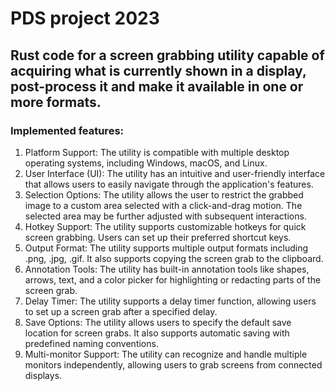 # PDS project 2023
## Rust code for a screen grabbing utility capable of acquiring what is currently shown in a display, post-process it and make it available in one or more formats.

### Implemented features:

1. Platform Support: The utility is compatible with multiple desktop operating systems, including Windows, macOS, and Linux.
2. User Interface (UI): The utility has an intuitive and user-friendly interface that allows users to easily navigate through the application's features.
3. Selection Options: The utility allows the user to restrict the grabbed image to a custom area selected with a click-and-drag motion. The selected area may be further adjusted with subsequent interactions.
4. Hotkey Support: The utility supports customizable hotkeys for quick screen grabbing. Users can set up their preferred shortcut keys.
5. Output Format: The utility supports multiple output formats including .png, .jpg, .gif. It also supports copying the screen grab to the clipboard.
6. Annotation Tools: The utility has built-in annotation tools like shapes, arrows, text, and a color picker for highlighting or redacting parts of the screen grab.
7. Delay Timer: The utility supports a delay timer function, allowing users to set up a screen grab after a specified delay.
8. Save Options: The utility allows users to specify the default save location for screen grabs. It also supports automatic saving with predefined naming conventions.
9. Multi-monitor Support: The utility can recognize and handle multiple monitors independently, allowing users to grab screens from connected displays.

